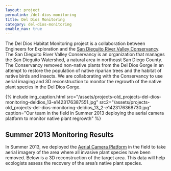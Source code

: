 ```yaml
---
layout: project
permalink: /del-dios-monitoring
title: Del Dios Monitoring
category: del-dios-monitoring
enable_nav: true
---
```


<p>The Del Dios Habitat Monitoring project is a collaboration between Engineers for Exploration and the <a href="http://sdrvc.org/" rel="noopener" target="_blank">San Dieguito River Valley Conservancy</a>. The San Dieguito River Valley Conservancy is an organization that manages the San Dieguito Watershed, a natural area in northeast San Diego County. The Conservancy removed non-native plants from the Del Dios Gorge in an attempt to restore the population of native riparian trees and the habitat of native birds and insects. We are collaborating with the Conservancy to use aerial imaging and 3D reconstruction to monitor the regrowth of the native plant species in the Del Dios Gorge.</p>

<!-- ![]({{"assets/projects-old_projects-del-dios-monitoring-deldios_13-e1423176387551.jpg" | absolute_url}})

![]({{"assets/projects-old_projects-del-dios-monitoring-deldios_13_2-e1423176368730.jpg" | absolute_url}}) -->

{% include 
    img_caption.html
    src="/assets/projects-old_projects-del-dios-monitoring-deldios_13-e1423176387551.jpg"
    src2="/assets/projects-old_projects-del-dios-monitoring-deldios_13_2-e1423176368730.jpg"
    caption="Our team in the field in Summer 2013 deploying the aerial camera platform to monitor native plant regrowth"
%}


<!-- <p class="caption">Our team in the field in Summer 2013 deploying the aerial camera platform to monitor native plant regrowth</p> -->

## Summer 2013 Monitoring Results
<p>In Summer 2013, we deployed the <a href="https://e4e.ucsd.edu/wordpress/?page_id=30" rel="noopener" target="_blank">Aerial Camera Platform</a> in the field to take aerial imagery of the area where all invasive plant species have been removed. Below is a 3D reconstruction of the target area. This data will help ecologists assess the recovery of the area’s native plant species.</p>   